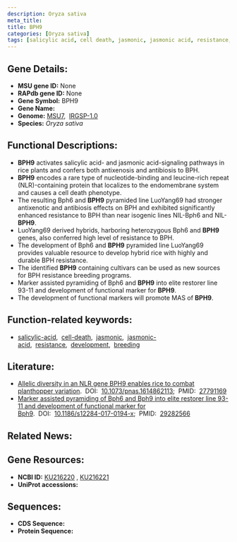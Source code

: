 ```yaml
---
description: Oryza sativa
meta_title:
title: BPH9
categories: [Oryza sativa]
tags: [salicylic acid, cell death, jasmonic, jasmonic acid, resistance, development, breeding]
---
```


## Gene Details:
- **MSU gene ID:** None  
- **RAPdb gene ID:** None  
- **Gene Symbol:** BPH9
- **Gene Name:**
- **Genome:**  [MSU7](http://rice.uga.edu/),&nbsp;&nbsp;[IRGSP-1.0](https://rapdb.dna.affrc.go.jp/download/irgsp1.html)
- **Species:** *Oryza sativa*

## Functional Descriptions:
   - **BPH9** activates salicylic acid- and jasmonic acid-signaling pathways in rice plants and confers both antixenosis and antibiosis to BPH.
   - **BPH9** encodes a rare type of nucleotide-binding and leucine-rich repeat (NLR)-containing protein that localizes to the endomembrane system and causes a cell death phenotype.
   - The resulting Bph6 and **BPH9** pyramided line LuoYang69 had stronger antixenotic and antibiosis effects on BPH and exhibited significantly enhanced resistance to BPH than near isogenic lines NIL-Bph6 and NIL-**BPH9**.
   - LuoYang69 derived hybrids, harboring heterozygous Bph6 and **BPH9** genes, also conferred high level of resistance to BPH.
   - The development of Bph6 and **BPH9** pyramided line LuoYang69 provides valuable resource to develop hybrid rice with highly and durable BPH resistance.
   - The identified **BPH9** containing cultivars can be used as new sources for BPH resistance breeding programs.
   - Marker assisted pyramiding of Bph6 and **BPH9** into elite restorer line 93-11 and development of functional marker for **BPH9**.
   - The development of functional markers will promote MAS of **BPH9**.

## Function-related keywords:
   - [salicylic-acid](/tags/salicylic-acid/),&nbsp;&nbsp;[cell-death](/tags/cell-death/),&nbsp;&nbsp;[jasmonic](/tags/jasmonic/),&nbsp;&nbsp;[jasmonic-acid](/tags/jasmonic-acid/),&nbsp;&nbsp;[resistance](/tags/resistance/),&nbsp;&nbsp;[development](/tags/development/),&nbsp;&nbsp;[breeding](/tags/breeding/)

## Literature:
   - [Allelic diversity in an NLR gene BPH9 enables rice to combat planthopper variation](https://www.doi.org/10.1073/pnas.1614862113).&nbsp;&nbsp;DOI:&nbsp;&nbsp;[10.1073/pnas.1614862113](https://www.doi.org/10.1073/pnas.1614862113);&nbsp;&nbsp;PMID:&nbsp;&nbsp;[27791169](https://pubmed.ncbi.nlm.nih.gov/27791169/)
   - [Marker assisted pyramiding of Bph6 and Bph9 into elite restorer line 93-11 and development of functional marker for Bph9](https://www.doi.org/10.1186/s12284-017-0194-x).&nbsp;&nbsp;DOI:&nbsp;&nbsp;[10.1186/s12284-017-0194-x](https://www.doi.org/10.1186/s12284-017-0194-x);&nbsp;&nbsp;PMID:&nbsp;&nbsp;[29282566](https://pubmed.ncbi.nlm.nih.gov/29282566/)

## Related News:

## Gene Resources:
- **NCBI ID:**  [KU216220](http://www.ncbi.nlm.nih.gov/nuccore/KU216220)&nbsp;,&nbsp;[KU216221](http://www.ncbi.nlm.nih.gov/nuccore/KU216221)
- **UniProt accessions:** [](https://www.uniprot.org/uniprotkb//entry)

## Sequences:
- **CDS Sequence:**
- **Protein Sequence:**
